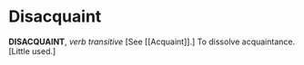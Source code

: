 # Disacquaint

**DISACQUAINT**, _verb transitive_ \[See [[Acquaint]].\] To dissolve acquaintance. \[Little used.\]